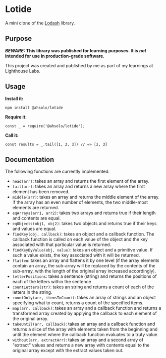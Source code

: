 # Lotide

A mini clone of the [Lodash](https://lodash.com) library.

## Purpose

**_BEWARE:_ This library was published for learning purposes. It is _not_ intended for use in production-grade software.**

This project was created and published by me as part of my learnings at Lighthouse Labs. 

## Usage

**Install it:**

`npm install @ahsolo/lotide`

**Require it:**

`const _ = require('@ahsolo/lotide');`

**Call it:**

`const results = _.tail([1, 2, 3]) // => [2, 3]`

## Documentation

The following functions are currently implemented:

* `head(arr)`: takes an array and returns the first element of the array.
* `tail(arr)`: takes an array and returns a new array where the first element has been removed.
* `middle(arr)`: takes an array and returns the middle element of the array. If the array has an even number of elements, the two middle-most elements are returned.
* `eqArrays(arr1, arr2)`: takes two arrays and returns true if their length and contents are equal.
* `eqObjects(obj1, obj2)`: takes two objects and returns true if their keys and values are equal.
* `findKey(obj, callback)`: takes an object and a callback function. The callback function is called on each value of the object and the key associated with that particular value is returned.
* `findKeyByValue(obj, value)`: takes an object and a primitive value. If such a value exists, the key associated with it will be returned.
* `flatten`: takes an array and flattens it by one level (if the array elements contain an array, the sub-array will be replaced by the contents of the sub-array, with the length of the original array increased accordingly).
* `letterPositions`: takes a sentence (string) and returns the positions of each of the letters within the sentence
* `countLetters(str)`: takes an string and returns a count of each of the letters in the string.
* `countOnly(arr, itemsToCount)`: takes an array of strings and an object specifying what to count, returns a count of the specified items.
* `map(arr, callback)`: takes an array and a callback function and returns a transformed array created by applying the callback to each element of the original array.
* `takeUntil(arr, callback)`: takes an array and a callback function and returns a slice of the array with elements taken from the beginning and until the element where the callback function evaluates to a truty value.
* `without(arr, extractArr)`: takes an array and a second array of "extract" values and returns a new array with contents equal to the original array except with the extract values taken out.